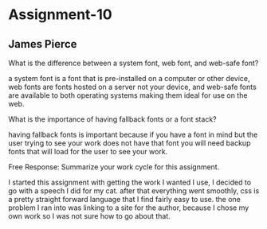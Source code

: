 # Assignment-10
## James Pierce

What is the difference between a system font, web font, and web-safe font?

a system font is a font that is pre-installed on a computer or other device, web fonts are fonts hosted on a server not your device, and web-safe fonts are available to both operating systems making them ideal for use on the web.



What is the importance of having fallback fonts or a font stack?

having fallback fonts is important because if you have a font in mind but the user trying to see your work does not have that font you will need backup fonts that will load for the user to see your work.




Free Response: Summarize your work cycle for this assignment.

I started this assignment with getting the work I wanted I use, I decided to go with a speech I did for my cat. after that everything went smoothly, css is a pretty straight forward language that I find fairly easy to use. the one problem I ran into was linking to a site for the author, because I chose my own work so I was not sure how to go about that.
